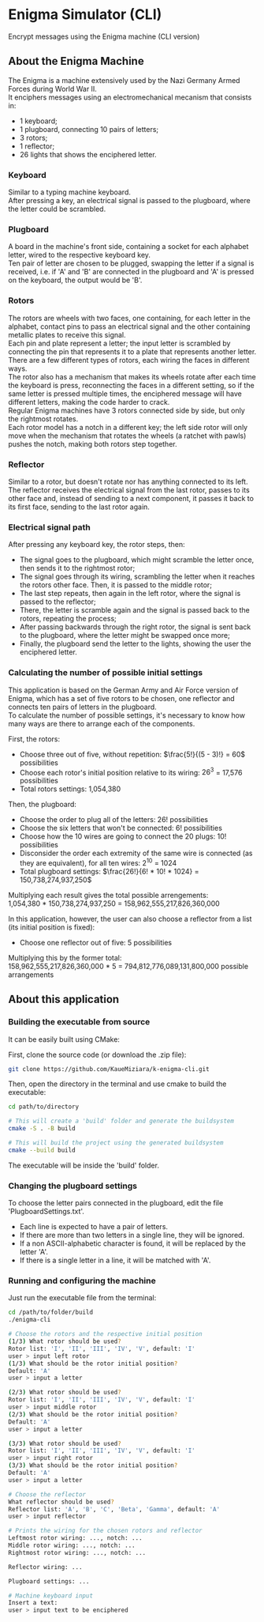 # Enigma Simulator (CLI)
Encrypt messages using the Enigma machine (CLI version)<br>

## About the Enigma Machine
The Enigma is a machine extensively used by the Nazi Germany Armed Forces during World War II.<br>
It enciphers messages using an electromechanical mecanism that consists in:
- 1 keyboard;
- 1 plugboard, connecting 10 pairs of letters;
- 3 rotors;
- 1 reflector;
- 26 lights that shows the enciphered letter.


### Keyboard
Similar to a typing machine keyboard.<br>
After pressing a key, an electrical signal is passed to the plugboard, where the letter could be scrambled.<br>

### Plugboard
A board in the machine's front side, containing a socket for each alphabet letter, wired to the respective keyboard key.<br>
Ten pair of letter are chosen to be plugged, swapping the letter if a signal is received, i.e. if 'A' and 'B' are connected in the plugboard and 'A' is pressed on the keyboard, the output would be 'B'.<br>

### Rotors
The rotors are wheels with two faces, one containing, for each letter in the alphabet, contact pins to pass an electrical signal and the other containing metallic plates to receive this signal.<br>
Each pin and plate represent a letter; the input letter is scrambled by connecting the pin that represents it to a plate that represents another letter.
There are a few different types of rotors, each wiring the faces in different ways.<br>
The rotor also has a mechanism that makes its wheels rotate after each time the keyboard is press, reconnecting the faces in a different setting, so if the same letter is pressed multiple times, the enciphered message will have different letters, making the code harder to crack.<br>
Regular Enigma machines have 3 rotors connected side by side, but only the rightmost rotates.<br>
Each rotor model has a notch in a different key; the left side rotor will only move when the mechanism that rotates the wheels (a ratchet with pawls) pushes the notch, making both rotors step together.<br>

### Reflector
Similar to a rotor, but doesn't rotate nor has anything connected to its left.<br>
The reflector receives the electrical signal from the last rotor, passes to its other face and, instead of sending to a next component, it passes it back to its first face, sending to the last rotor again.<br>

### Electrical signal path
After pressing any keyboard key, the rotor steps, then:
- The signal goes to the plugboard, which might scramble the letter once, then sends it to the rightmost rotor;
- The signal goes through its wiring, scrambling the letter when it reaches the rotors other face. Then, it is passed to the middle rotor;
- The last step repeats, then again in the left rotor, where the signal is passed to the reflector;
- There, the letter is scramble again and the signal is passed back to the rotors, repeating the process;
- After passing backwards through the right rotor, the signal is sent back to the plugboard, where the letter might be swapped once more;
- Finally, the plugboard send the letter to the lights, showing the user the enciphered letter.

### Calculating the number of possible initial settings
This application is based on the German Army and Air Force version of Enigma, which has a set of five rotors to be chosen, one reflector and connects ten pairs of letters in the plugboard.<br>
To calculate the number of possible settings, it's necessary to know how many ways are there to arrange each of the components.<br>

First, the rotors:
- Choose three out of five, without repetition: $\frac{5!}{(5 - 3)!} = 60$ possibilities
- Choose each rotor's initial position relative to its wiring: $26^{3}$ = 17,576 possibilities
- Total rotors settings: 1,054,380

Then, the plugboard:
- Choose the order to plug all of the letters: 26! possibilities
- Choose the six letters that won't be connected: 6! possibilities
- Choose how the 10 wires are going to connect the 20 plugs: 10! possibilities
- Disconsider the order each extremity of the same wire is connected (as they are equivalent), for all ten wires: $2^{10}$ = 1024
- Total plugboard settings: $\frac{26!}{6! * 10! * 1024} = 150,738,274,937,250$

Multiplying each result gives the total possible arrengements:<br>
1,054,380 * 150,738,274,937,250 = 158,962,555,217,826,360,000

In this application, however, the user can also choose a reflector from a list (its initial position is fixed):
- Choose one reflector out of five: 5 possibilities

Multiplying this by the former total:<br>
158,962,555,217,826,360,000 * 5 = 794,812,776,089,131,800,000 possible arrangements


## About this application

### Building the executable from source
It can be easily built using CMake:<br>

First, clone the source code (or download the .zip file):<br>
```bash
git clone https://github.com/KaueMiziara/k-enigma-cli.git
```
Then, open the directory in the terminal and use cmake to build the executable:<br>
```bash
cd path/to/directory

# This will create a 'build' folder and generate the buildsystem
cmake -S . -B build

# This will build the project using the generated buildsystem
cmake --build build
```
The executable will be inside the 'build' folder.<br>

### Changing the plugboard settings
To choose the letter pairs connected in the plugboard, edit the file 'PlugboardSettings.txt'.<br>
- Each line is expected to have a pair of letters.<br>
- If there are more than two letters in a single line, they will be ignored.<br>
- If a non ASCII-alphabetic character is found, it will be replaced by the letter 'A'.<br>
- If there is a single letter in a line, it will be matched with 'A'.<br>

### Running and configuring the machine
Just run the executable file from the terminal:

```bash
cd /path/to/folder/build
./enigma-cli

# Choose the rotors and the respective initial position
(1/3) What rotor should be used?
Rotor list: 'I', 'II', 'III', 'IV', 'V', default: 'I'
user > input left rotor
(1/3) What should be the rotor initial position?
Default: 'A'
user > input a letter

(2/3) What rotor should be used?
Rotor list: 'I', 'II', 'III', 'IV', 'V', default: 'I'
user > input middle rotor
(2/3) What should be the rotor initial position?
Default: 'A'
user > input a letter

(3/3) What rotor should be used?
Rotor list: 'I', 'II', 'III', 'IV', 'V', default: 'I'
user > input right rotor
(3/3) What should be the rotor initial position?
Default: 'A'
user > input a letter

# Choose the reflector
What reflector should be used?
Reflector list: 'A', 'B', 'C', 'Beta', 'Gamma', default: 'A'
user > input reflector

# Prints the wiring for the chosen rotors and reflector
Leftmost rotor wiring: ..., notch: ...
Middle rotor wiring: ..., notch: ...
Rightmost rotor wiring: ..., notch: ...

Reflector wiring: ...

Plugboard settings: ...

# Machine keyboard input
Insert a text:
user > input text to be enciphered
```
